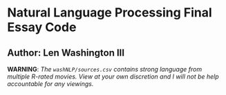 # Natural Language Processing Final Essay Code
## Author: Len Washington III

__WARNING__: _The `washNLP/sources.csv` contains strong language from multiple R-rated movies. View at your own discretion and I will not be help accountable for any viewings._